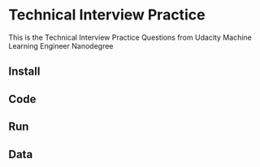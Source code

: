 # Technical Interview Practice

This is the Technical Interview Practice Questions from Udacity Machine Learning Engineer Nanodegree

## Install

## Code

## Run

## Data
